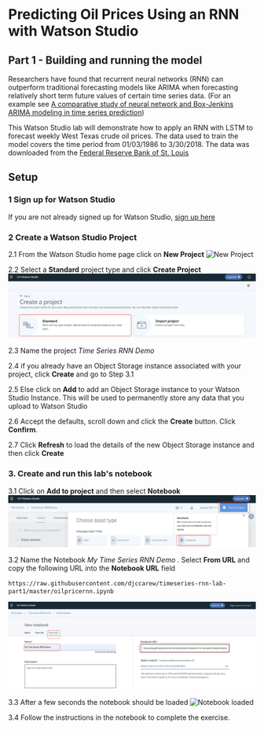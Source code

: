 #  Predicting Oil Prices Using an RNN with Watson Studio

## Part 1 - Building and running the model

Researchers have found  that recurrent neural networks (RNN) can outperform traditional forecasting models like ARIMA when  forecasting relatively short term future values of certain  time series data. (For an example see [A comparative study of neural network and Box-Jenkins ARIMA modeling in time series prediction](https://www.sciencedirect.com/science/article/abs/pii/S0360835202000360))

This Watson Studio lab  will demonstrate how to apply an RNN with LSTM to forecast weekly West Texas crude oil prices. The data used to train the model covers the time period  from 01/03/1986 to 3/30/2018. The data  was downloaded from the [Federal Reserve Bank of St. Louis](https://fred.stlouisfed.org)

##  Setup

### 1 Sign up for Watson Studio

If you are not already signed up for Watson Studio, [sign up here](https://www.ibm.com/cloud/watson-studio)

### 2 Create a Watson Studio Project

2.1 From the Watson Studio home page click on **New Project**
![New Project](images/ss1.png)

2.2 Select a **Standard** project type and click **Create Project**
![Jupyter Notebook](images/ss2.png)

2.3 Name the project *Time Series RNN Demo*

2.4 if you already have an Object Storage  instance associated with your project, click **Create** and go to Step 3.1

2.5 Else click on **Add** to add an Object Storage instance to your Watson Studio Instance. This will be used to permanently store any data that you upload to Watson Studio

2.6 Accept the defaults, scroll down and click the **Create** button. Click **Confirm**.

2.7 Click **Refresh** to load the details of the new Object Storage instance and then click **Create**


### 3. Create  and run this lab's notebook

3.1 Click on  **Add to project** and then select **Notebook**
![Assets](images/ss3.png)

3.2 Name the Notebook *My Time Series RNN Demo* . Select **From URL** and copy the following URL into the **Notebook URL** field

```
https://raw.githubusercontent.com/djccarew/timeseries-rnn-lab-part1/master/oilpricernn.ipynb
```

![Create Notebook](images/ss4.png)


3.3 After a few seconds the notebook should be loaded
![Notebook loaded](images/ss5.png)

3.4 Follow the instructions in the notebook to complete the exercise.
